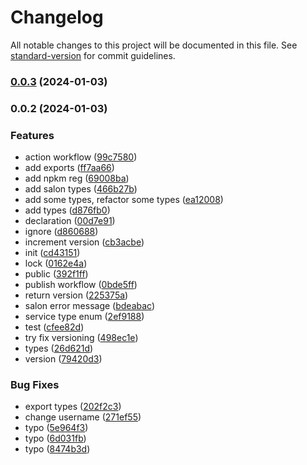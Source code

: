 # Changelog

All notable changes to this project will be documented in this file. See [standard-version](https://github.com/conventional-changelog/standard-version) for commit guidelines.

### [0.0.3](https://github.com/SalonSphere/salon-sphere-types/compare/v0.0.2...v0.0.3) (2024-01-03)

### 0.0.2 (2024-01-03)


### Features

* action workflow ([99c7580](https://github.com/SalonSphere/salon-sphere-types/commit/99c7580f916c9910690188b6761add41cafbce60))
* add exports ([ff7aa66](https://github.com/SalonSphere/salon-sphere-types/commit/ff7aa66d77351e8f35b92dd7ae81b893a86334d8))
* add npkm reg ([69008ba](https://github.com/SalonSphere/salon-sphere-types/commit/69008baccce7e5de458d419441e968d3887e57a0))
* add salon types ([466b27b](https://github.com/SalonSphere/salon-sphere-types/commit/466b27bee51a901bd9317c0fce7c93cc072f769e))
* add some types, refactor some types ([ea12008](https://github.com/SalonSphere/salon-sphere-types/commit/ea120081a16884bd1317f257535c0d87a732afc4))
* add types ([d876fb0](https://github.com/SalonSphere/salon-sphere-types/commit/d876fb07f0d0c9aba4d88110f93eb28e69f0fffb))
* declaration ([00d7e91](https://github.com/SalonSphere/salon-sphere-types/commit/00d7e91ea870ff3dd6c2047131b7ae05e6d1064a))
* ignore ([d860688](https://github.com/SalonSphere/salon-sphere-types/commit/d860688d033b84a90bd0aa8be214a9b0f579433a))
* increment version ([cb3acbe](https://github.com/SalonSphere/salon-sphere-types/commit/cb3acbe518445a2a8e1ea72a047e5c2dfe9cec73))
* init ([cd43151](https://github.com/SalonSphere/salon-sphere-types/commit/cd43151e6e12551e2c5aa4695b6539a508308990))
* lock ([0162e4a](https://github.com/SalonSphere/salon-sphere-types/commit/0162e4ac6442db06b63e32d987f80bd5ceecddbe))
* public ([392f1ff](https://github.com/SalonSphere/salon-sphere-types/commit/392f1ff13622ecbb6751082a7bc69c6afffced48))
* publish workflow ([0bde5ff](https://github.com/SalonSphere/salon-sphere-types/commit/0bde5ff5a4c2f950293c5fffa2cbb5f4a90afe5a))
* return version ([225375a](https://github.com/SalonSphere/salon-sphere-types/commit/225375a8024eb4e7e2f38e02126aaf577c32e361))
* salon error message ([bdeabac](https://github.com/SalonSphere/salon-sphere-types/commit/bdeabaccd2d44d7b480015deabb2cabecb22d958))
* service type enum ([2ef9188](https://github.com/SalonSphere/salon-sphere-types/commit/2ef91889fea97b56f111f87fee41eb9203cddd13))
* test ([cfee82d](https://github.com/SalonSphere/salon-sphere-types/commit/cfee82db6631881175d683bdf229861f13b39a2c))
* try fix versioning ([498ec1e](https://github.com/SalonSphere/salon-sphere-types/commit/498ec1e73064c5cf9da181ad20dff91a2b844d10))
* types ([26d621d](https://github.com/SalonSphere/salon-sphere-types/commit/26d621de99c4c446bb681e88508adcc636e6cc6b))
* version ([79420d3](https://github.com/SalonSphere/salon-sphere-types/commit/79420d3d7edd8eaec860f97a5ff008dadc4cea56))


### Bug Fixes

*  export types ([202f2c3](https://github.com/SalonSphere/salon-sphere-types/commit/202f2c3fcdded84d8ca0c13d6444ace7f85cce17))
* change username ([271ef55](https://github.com/SalonSphere/salon-sphere-types/commit/271ef55837e6a03752d8e874d25484245832dcf7))
* typo ([5e964f3](https://github.com/SalonSphere/salon-sphere-types/commit/5e964f39c94908d38b876d5576b4bec6c37493e9))
* typo ([6d031fb](https://github.com/SalonSphere/salon-sphere-types/commit/6d031fb5c0d7e47c9d8ab1923fe93cdd2c8b6bd8))
* typo ([8474b3d](https://github.com/SalonSphere/salon-sphere-types/commit/8474b3def8354d360e0ec6fd99c756826fa0df7f))

